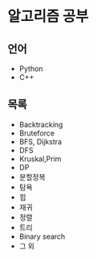 알고리즘 공부
=============

## 언어
* Python
* C++

## 목록

  * Backtracking
  * Bruteforce
  * BFS, Dijkstra
  * DFS
  * Kruskal,Prim
  * DP
  * 분할정복
  * 탐욕
  * 힙
  * 재귀
  * 정렬
  * 트리
  * Binary search
  * 그 외
